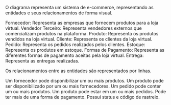 O diagrama representa um sistema de e-commerce, representando as entidades e seus relacionamentos de forma visual.

Fornecedor: Representa as empresas que fornecem produtos para a loja virtual. 
Vendedor Terceiro: Representa vendedores externos que comercializam produtos na plataforma.
Produto: Representa os produtos vendidos na loja virtual. 
Cliente: Representa os clientes da loja virtual. 
Pedido: Representa os pedidos realizados pelos clientes. 
Estoque: Representa os produtos em estoque. 
Formas de Pagamento: Representa as diferentes formas de pagamento aceitas pela loja virtual. 
Entrega: Representa as entregas realizadas.

Os relacionamentos entre as entidades são representados por linhas. 

Um fornecedor pode disponibilizar um ou mais produtos.
Um produto pode ser disponibilizado por um ou mais fornecedores.
Um pedido pode conter um ou mais produtos.
Um produto pode estar em um ou mais pedidos.
Pode ter mais de uma forma de pagamento.
Possui status e código de rastreio.
